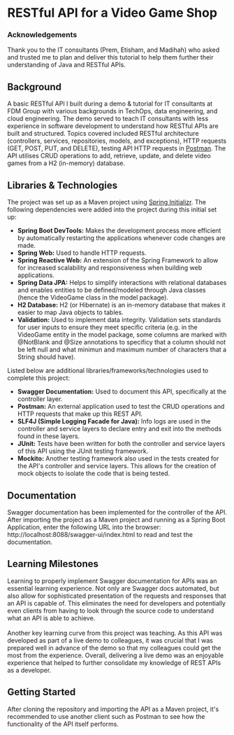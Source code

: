 # RESTful API for a Video Game Shop
### Acknowledgements 
Thank you to the IT consultants (Prem, Etisham, and Madihah) who asked and trusted me to plan and deliver this tutorial to help them further their understanding of Java and RESTful APIs.
## Background
A basic RESTful API I built during a demo & tutorial for IT consultants at FDM Group with various backgrounds in TechOps, data engineering, and cloud engineering. The demo served to teach IT consultants with less experience in software development to understand how RESTful APIs are built and structured. Topics covered included RESTful architecture (controllers, services, repositories, models, and exceptions), HTTP requests (GET, POST, PUT, and DELETE), testing API HTTP requests in [Postman](https://www.postman.com/downloads/). The API utilises CRUD operations to add, retrieve, update, and delete video games from a H2 (in-memory) database.
## Libraries & Technologies
The project was set up as a Maven project using [Spring Initializr](https://start.spring.io/). The following dependencies were added into the project during this initial set up:
- **Spring Boot DevTools:** Makes the development process more efficient by automatically restarting the applications whenever code changes are made.
- **Spring Web:** Used to handle HTTP requests.
- **Spring Reactive Web:** An extension of the Spring Framework to allow for increased scalability and responsiveness when building web applications.
- **Spring Data JPA:** Helps to simplify interactions with relational databases and enables entities to be defined/modeled through Java classes (hence the VideoGame class in the model package).
- **H2 Database:** H2 (or Hibernate) is an in-memory database that makes it easier to map Java objects to tables.
- **Validation:** Used to implement data integrity. Validation sets standards for user inputs to ensure they meet specific criteria (e.g. in the VideoGame entity in the model package, some columns are marked with @NotBlank and @Size annotations to specificy that a column should not be left null and what minimun and maximum number of characters that a String should have).

Listed below are additional libraries/frameworks/technologies used to complete this project:
- **Swagger Documentation:** Used to document this API, specifically at the controller layer.
- **Postman:** An external application used to test the CRUD operations and HTTP requests that make up this REST API.
- **SLF4J (Simple Logging Facade for Java):** Info logs are used in the controller and service layers to declare entry and exit into the methods found in these layers.
- **JUnit:** Tests have been written for both the controller and service layers of this API using the JUnit testing framework.
- **Mockito:** Another testing framework also used in the tests created for the API's controller and service layers. This allows for the creation of mock objects to isolate the code that is being tested.
## Documentation
Swagger documentation has been implemented for the controller of the API. After importing the project as a Maven project and running as a Spring Boot Application, enter the following URL into the browser: http://localhost:8088/swagger-ui/index.html to read and test the documentation.
## Learning Milestones
Learning to properly implement Swagger documentation for APIs was an essential learning experience. Not only are Swagger docs automated, but also allow for sophisticated presentation of the requests and responses that an API is capable of. This eliminates the need for developers and potentially even clients from having to look through the source code to understand what an API is able to achieve. 
<br/><br/>
Another key learning curve from this project was teaching. As this API was developed as part of a live demo to colleagues, it was crucial that I was prepared well in advance of the demo so that my colleagues could get the most from the experience. Overall, delivering a live demo was an enjoyable experience that helped to further consolidate my knowledge of REST APIs as a developer. 
## Getting Started
After cloning the repository and importing the API as a Maven project, it's recommended to use another client such as Postman to see how the functionality of the API itself performs. 
